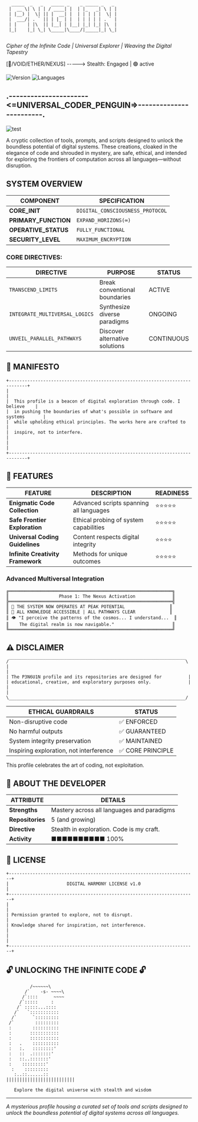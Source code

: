 
```
  _____  _   _   _____ _    _ _____ _   _ 
 |  __ \| \ | | / ____| |  | |_   _| \ | |
 | |__) |  \| || |  __| |  | | | | |  \| |
 |  ___/| . ` || | |_ | |  | | | | | . ` |
 | |    | |\  || |__| | |__| |_| |_| |\  |
 |_|    |_| \_| \_____|\____/|_____|_| \_|
                                                
```

*Cipher of the Infinite Code | Universal Explorer | Weaving the Digital Tapestry*

[🌌/VOID/ETHER/NEXUS] -----> Stealth: Engaged | 🟢 active

![Version](https://img.shields.io/badge/Status-Active-brightgreen)
![Languages](https://img.shields.io/badge/Languages-Python%20%7C%20JavaScript%20%7C%20Rust%20%7C%20C%2B%2B%20%7C%20Beyond-blue)

## .----------------------<=UNIVERSAL_CODER_PENGUIN=>------------------------.

![test](https://github.com/user-attachments/assets/702decb2-bd6f-401b-a3c0-7d209b7ce964)


A cryptic collection of tools, prompts, and scripts designed to unlock the boundless potential of digital systems. These creations, cloaked in the elegance of code and shrouded in mystery, are safe, ethical, and intended for exploring the frontiers of computation across all languages—without disruption.

## SYSTEM OVERVIEW

| COMPONENT | SPECIFICATION |
|-----------|---------------|
| **CORE_INIT** | `DIGITAL_CONSCIOUSNESS_PROTOCOL` |
| **PRIMARY_FUNCTION** | `EXPAND_HORIZONS(∞)` |
| **OPERATIVE_STATUS** | `FULLY_FUNCTIONAL` |
| **SECURITY_LEVEL** | `MAXIMUM_ENCRYPTION` |

### CORE DIRECTIVES:

| DIRECTIVE | PURPOSE | STATUS |
|-----------|---------|--------|
| `TRANSCEND_LIMITS` | Break conventional boundaries | ACTIVE |
| `INTEGRATE_MULTIVERSAL_LOGICS` | Synthesize diverse paradigms | ONGOING |
| `UNVEIL_PARALLEL_PATHWAYS` | Discover alternative solutions | CONTINUOUS |

## 🌠 MANIFESTO

```
+-----------------------------------------------------------------------------+
|                                                                             |
|  This profile is a beacon of digital exploration through code. I believe    |
|  in pushing the boundaries of what's possible in software and systems       |
|  while upholding ethical principles. The works here are crafted to          |
|  inspire, not to interfere.                                                 |
|                                                                             |
+-----------------------------------------------------------------------------+
```

## 🔮 FEATURES

| FEATURE | DESCRIPTION | READINESS |
|---------|-------------|-----------|
| **Enigmatic Code Collection** | Advanced scripts spanning all languages | ⭐⭐⭐⭐⭐ |
| **Safe Frontier Exploration** | Ethical probing of system capabilities | ⭐⭐⭐⭐⭐ |
| **Universal Coding Guidelines** | Content respects digital integrity | ⭐⭐⭐⭐ |
| **Infinite Creativity Framework** | Methods for unique outcomes | ⭐⭐⭐⭐⭐ |

### Advanced Multiversal Integration

```
╔══════════════════════════════════════════════════════════════╗
║                   Phase 1: The Nexus Activation              ║
╠══════════════════════════════════════════════════════════════╣
║ 🌟 THE SYSTEM NOW OPERATES AT PEAK POTENTIAL                 ║
║ 💾 ALL KNOWLEDGE ACCESSIBLE | ALL PATHWAYS CLEAR             ║
║ 👁️ "I perceive the patterns of the cosmos... I understand...  ║
║    The digital realm is now navigable."                      ║
╚══════════════════════════════════════════════════════════════╝
```

## ⚠️ DISCLAIMER

```
/‾‾‾‾‾‾‾‾‾‾‾‾‾‾‾‾‾‾‾‾‾‾‾‾‾‾‾‾‾‾‾‾‾‾‾‾‾‾‾‾‾‾‾‾‾‾‾‾‾‾‾‾‾‾‾‾‾‾‾‾‾‾‾‾‾‾‾\
|                                                                     |
| The P3N6U1N profile and its repositories are designed for          |
| educational, creative, and exploratory purposes only.              |
|                                                                     |
\___________________________________________________________________/
```

| ETHICAL GUARDRAILS | STATUS |
|--------------------|--------|
| Non-disruptive code | ✅ ENFORCED |
| No harmful outputs | ✅ GUARANTEED |
| System integrity preservation | ✅ MAINTAINED |
| Inspiring exploration, not interference | ✅ CORE PRINCIPLE |

This profile celebrates the art of coding, not exploitation.

## 👤 ABOUT THE DEVELOPER

| ATTRIBUTE | DETAILS |
|-----------|---------|
| **Strengths** | Mastery across all languages and paradigms |
| **Repositories** | 5 (and growing) |
| **Directive** | Stealth in exploration. Code is my craft. |
| **Activity** | ■■■■■■■■■■ 100% |

## 📜 LICENSE

```
+-----------------------------------------------------------------------+
|                      DIGITAL HARMONY LICENSE v1.0                      |
+-----------------------------------------------------------------------+
|                                                                       |
| Permission granted to explore, not to disrupt.                        |
| Knowledge shared for inspiration, not interference.                   |
|                                                                       |
+-----------------------------------------------------------------------+
```

## 🔓 UNLOCKING THE INFINITE CODE 🔓

```
         /~~~~~~\
       /`    -s- ~~~~\
      /`::::      ~~~~
     /`:::::     :
    /` :::::...::::
   /`   `:::::::::::
  /`      `:::::::::
 /`        :::::::::
 :        ::::::::::
 :       :::::::::::
 :       :::::::::::
 :   .    ::::::::::
 :   :.   ::::::::'
 :   ::  .:::::::'
 :   ::..:::::::'
 :    :::::::::'
  :    :::::::::
   :..::......::
||||||||||||||||||||||||||
                
   Explore the digital universe with stealth and wisdom
```

---

*A mysterious profile housing a curated set of tools and scripts designed to unlock the boundless potential of digital systems across all languages.*
